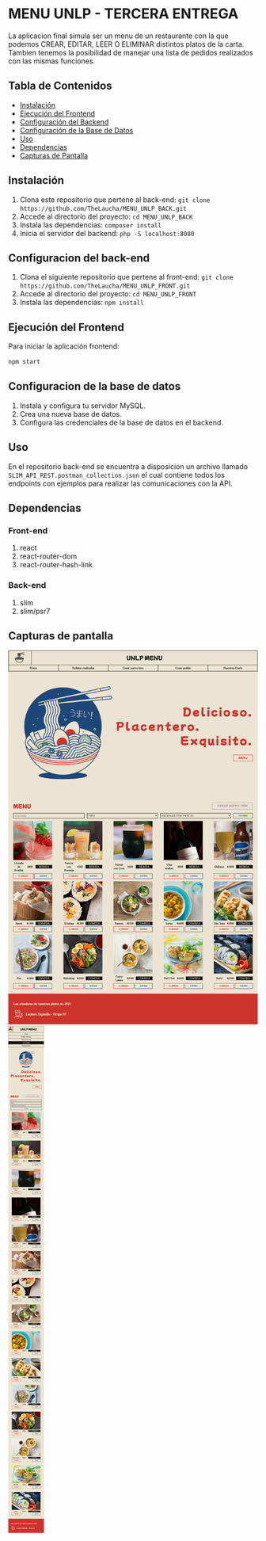 # MENU UNLP - TERCERA ENTREGA

La aplicacion final simula ser un menu de un restaurante con la que podemos CREAR, EDITAR, LEER O ELIMINAR distintos platos de la carta. Tambien tenemos la posibilidad de manejar una lista de pedidos realizados con las mismas funciones.

## Tabla de Contenidos

- [Instalación](#Instalación)
- [Ejecución del Frontend](#Ejecución-del-frontend)
- [Configuración del Backend](#Configuración-del-backend)
- [Configuración de la Base de Datos](#Configuración-de-la-base-de-datos)
- [Uso](#Uso)
- [Dependencias](#Dependencias)
- [Capturas de Pantalla](#capturas-de-pantalla)

## Instalación

1. Clona este repositorio que pertene al back-end: `git clone https://github.com/TheLaucha/MENU_UNLP_BACK.git`
2. Accede al directorio del proyecto: `cd MENU_UNLP_BACK`
3. Instala las dependencias: `composer install`
4. Inicia el servidor del backend: `php -S localhost:8080`

## Configuracion del back-end

1. Clona el siguiente repositorio que pertene al front-end: `git clone https://github.com/TheLaucha/MENU_UNLP_FRONT.git`
2. Accede al directorio del proyecto: `cd MENU_UNLP_FRONT`
3. Instala las dependencias: `npm install`

## Ejecución del Frontend

Para iniciar la aplicación frontend:

```bash
npm start
```

## Configuracion de la base de datos

1. Instala y configura tu servidor MySQL.
2. Crea una nueva base de datos.
3. Configura las credenciales de la base de datos en el backend.

## Uso

En el repositorio back-end se encuentra a disposicion un archivo llamado `SLIM_API_REST.postman_collection.json` el cual contiene todos los endpoints con ejemplos para realizar las comunicaciones con la API.

## Dependencias

### Front-end

1. react
2. react-router-dom
3. react-router-hash-link

### Back-end

1. slim
2. slim/psr7

## Capturas de pantalla

![Design preview desktop](./src/assets/preview_desktop.png)
![Design preview mobile](./src/assets/preview_mobile.png)
